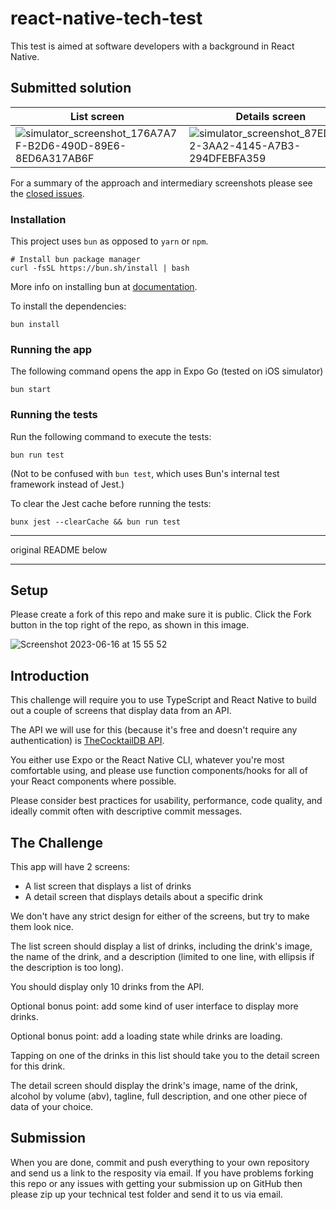 # react-native-tech-test

This test is aimed at software developers with a background in React Native.

## Submitted solution


|List screen|Details screen|
|----|----|
|![simulator_screenshot_176A7A7F-B2D6-490D-89E6-8ED6A317AB6F](https://github.com/user-attachments/assets/b8d0cebb-380e-450a-96b3-bf99c34e9f4c)|![simulator_screenshot_87EDF512-3AA2-4145-A7B3-294DFEBFA359](https://github.com/user-attachments/assets/6165cc6d-30f5-4f10-ac40-013b41853c24)|

For a summary of the approach and intermediary screenshots please see the [closed issues](https://github.com/stefankreitmayer/react-native-tech-test/issues?q=is%3Aissue+is%3Aclosed).

### Installation

This project uses `bun` as opposed to `yarn` or `npm`.

```shell
# Install bun package manager
curl -fsSL https://bun.sh/install | bash
```

More info on installing bun at [documentation](https://bun.sh/docs/installation).

To install the dependencies:

```shell
bun install
```

### Running the app

The following command opens the app in Expo Go (tested on iOS simulator)

`bun start`

### Running the tests

Run the following command to execute the tests:

`bun run test`

(Not to be confused with `bun test`, which uses Bun's internal test framework instead of Jest.)

To clear the Jest cache before running the tests:

`bunx jest --clearCache && bun run test`

---

original README below

***

## Setup

Please create a fork of this repo and make sure it is public. Click the Fork button in the top right of the repo, as shown in this image.

![Screenshot 2023-06-16 at 15 55 52](https://github.com/asquareduk/react-native-tech-test/assets/17218062/daa4f402-480a-47c5-9a9f-95728238575d)

## Introduction

This challenge will require you to use TypeScript and React Native to build out a couple of screens that display data from an API.

The API we will use for this (because it's free and doesn't require any authentication) is [TheCocktailDB API](https://www.thecocktaildb.com/api.php).

You either use Expo or the React Native CLI, whatever you're most comfortable using, and please use function components/hooks for all of your React components where possible.

Please consider best practices for usability, performance, code quality, and ideally commit often with descriptive commit messages.

## The Challenge

This app will have 2 screens:

- A list screen that displays a list of drinks
- A detail screen that displays details about a specific drink

We don't have any strict design for either of the screens, but try to make them look nice.

The list screen should display a list of drinks, including the drink's image, the name of the drink, and a description (limited to one line, with ellipsis if the description is too long).

You should display only 10 drinks from the API.

Optional bonus point: add some kind of user interface to display more drinks.

Optional bonus point: add a loading state while drinks are loading.

Tapping on one of the drinks in this list should take you to the detail screen for this drink.

The detail screen should display the drink's image, name of the drink, alcohol by volume (abv), tagline, full description, and one other piece of data of your choice.

## Submission

When you are done, commit and push everything to your own repository and send us a link to the resposity via email. If you have problems forking this repo or any issues with getting your submission up on GitHub then please zip up your technical test folder and send it to us via email.
